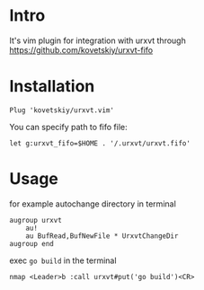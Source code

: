 # Intro

It's vim plugin for integration with urxvt through
https://github.com/kovetskiy/urxvt-fifo

# Installation

```
Plug 'kovetskiy/urxvt.vim'
```

You can specify path to fifo file:

```
let g:urxvt_fifo=$HOME . '/.urxvt/urxvt.fifo'
```

# Usage

for example autochange directory in terminal

```vim
augroup urxvt
    au!
    au BufRead,BufNewFile * UrxvtChangeDir
augroup end
```

exec `go build` in the terminal

```
nmap <Leader>b :call urxvt#put('go build')<CR>
```
